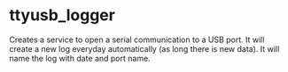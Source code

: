 # ttyusb_logger
Creates a service to open a serial communication to a USB port.
It will create a new log everyday automatically (as long there is new data).
It will name the log with date and port name.

